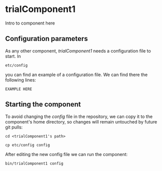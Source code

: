 # trialComponent1
Intro to component here


## Configuration parameters
As any other component, *trialComponent1* needs a configuration file to start. In
```
etc/config
```
you can find an example of a configuration file. We can find there the following lines:
```
EXAMPLE HERE
```

## Starting the component
To avoid changing the *config* file in the repository, we can copy it to the component's home directory, so changes will remain untouched by future git pulls:

```
cd <trialComponent1's path> 
```
```
cp etc/config config
```

After editing the new config file we can run the component:

```
bin/trialComponent1 config
```
